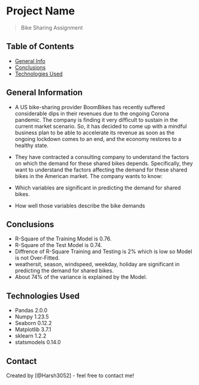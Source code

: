 # Project Name
> Bike Sharing Assignment


## Table of Contents
* [General Info](#general-information)
* [Conclusions](#conclusions)
* [Technologies Used](#technologies-used)

<!-- You can include any other section that is pertinent to your problem -->

## General Information
- A US bike-sharing provider BoomBikes has recently suffered considerable dips in their revenues due to the ongoing Corona pandemic. The company is finding it very difficult to sustain in the current market scenario. So, it has decided to come up with a mindful business plan to be able to accelerate its revenue as soon as the ongoing lockdown comes to an end, and the economy restores to a healthy state.

- They have contracted a consulting company to understand the factors on which the demand for these shared bikes depends. Specifically, they want to understand the factors affecting the demand for these shared bikes in the American market. The company wants to know:

- Which variables are significant in predicting the demand for shared bikes.
- How well those variables describe the bike demands

<!-- You don't have to answer all the questions - just the ones relevant to your project. -->

## Conclusions
- R-Square of the Training Model is 0.76.
- R-Square of the Test Model is 0.74.
- Diffrence of R-Square Training and Testing is 2% which is low so Model is not Over-Fitted.
- weathersit, season, windspeed, weekday, holiday are significant in predicting the demand for shared bikes.
- About 74% of the variance is explained by the Model.

<!-- You don't have to answer all the questions - just the ones relevant to your project. -->


## Technologies Used
- Pandas 2.0.0
- Numpy 1.23.5
- Seaborn 0.12.2
- Matplotlib 3.7.1
- sklearn 1.2.2
- statsmodels 0.14.0

<!-- As the libraries versions keep on changing, it is recommended to mention the version of library used in this project -->


## Contact
Created by [@Harsh3052] - feel free to contact me!


<!-- Optional -->
<!-- ## License -->
<!-- This project is open source and available under the [... License](). -->

<!-- You don't have to include all sections - just the one's relevant to your project -->
